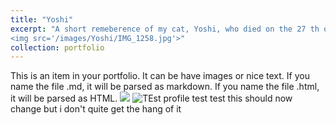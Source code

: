 ```yaml
---
title: "Yoshi"
excerpt: "A short remeberence of my cat, Yoshi, who died on the 27 th of april 2023 while I was on school trip<br/>
<img src='/images/Yoshi/IMG_1258.jpg'>"
collection: portfolio
---
```


This is an item in your portfolio. It can be have images or nice text. If you name the file .md, it will be parsed as markdown. If you name the file .html, it will be parsed as HTML. 
<img src='profile.png'>
![TEst profile](profile.png)
test test this should now change but i don't quite get the hang of it